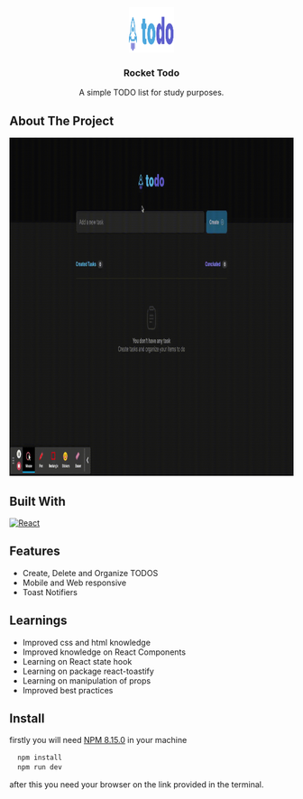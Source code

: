 <div align="center">
  <a href="https://github.com/othneildrew/Best-README-Template">
    <img src="readme-resources/logo.svg" alt="Todo Rocket" width="80" height="80">
  </a>

  <h3 align="center">Rocket Todo</h3>

  <p align="center">
    A simple TODO list for study purposes.
    <br />
  </p>
</div>

## About The Project
<img src ="readme-resources/preview.gif" height="600em"/>

## Built With
[![React][React.js]][React-url]

## Features

- Create, Delete and Organize TODOS
- Mobile and Web responsive
- Toast Notifiers


## Learnings

- Improved css and html knowledge
- Improved knowledge on React Components
- Learning on React state hook
- Learning on package react-toastify
- Learning on manipulation of props
- Improved best practices


## Install

firstly you will need [NPM 8.15.0](https://www.npmjs.com/) in your machine

```bash
  npm install
  npm run dev
```
after this you need your browser on the link provided in the terminal.

[React.js]: https://img.shields.io/badge/React-20232A?style=for-the-badge&logo=react&logoColor=61DAFB
[React-url]: https://reactjs.org/